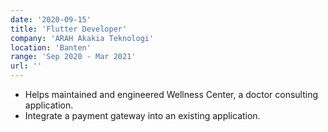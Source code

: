 ```yaml
---
date: '2020-09-15'
title: 'Flutter Developer'
company: 'ARAH Akakia Teknologi'
location: 'Banten'
range: 'Sep 2020 - Mar 2021'
url: ''
---
```


- Helps maintained and engineered Wellness Center, a doctor consulting application.
- Integrate a payment gateway into an existing application.
